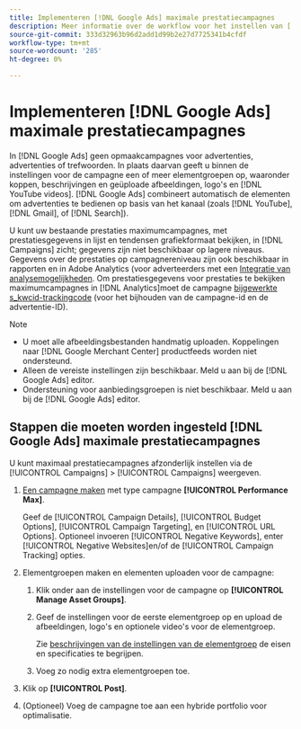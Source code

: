 ```yaml
---
title: Implementeren [!DNL Google Ads] maximale prestatiecampagnes
description: Meer informatie over de workflow voor het instellen van [!DNL Google Ads] maximale prestaties.
source-git-commit: 333d32963b96d2add1d99b2e27d7725341b4cfdf
workflow-type: tm+mt
source-wordcount: '285'
ht-degree: 0%

---
```


# Implementeren [!DNL Google Ads] maximale prestatiecampagnes

In [!DNL Google Ads] geen opmaakcampagnes voor advertenties, advertenties of trefwoorden. In plaats daarvan geeft u binnen de instellingen voor de campagne een of meer elementgroepen op, waaronder koppen, beschrijvingen en geüploade afbeeldingen, logo&#39;s en [!DNL YouTube videos]. [!DNL Google Ads] combineert automatisch de elementen om advertenties te bedienen op basis van het kanaal (zoals [!DNL YouTube], [!DNL Gmail], of [!DNL Search]).

U kunt uw bestaande prestaties maximumcampagnes, met prestatiesgegevens in lijst en tendensen grafiekformaat bekijken, in [!DNL Campaigns] zicht; gegevens zijn niet beschikbaar op lagere niveaus. Gegevens over de prestaties op campagnereniveau zijn ook beschikbaar in rapporten en in Adobe Analytics (voor adverteerders met een [Integratie van analysemogelijkheden](/help/integrations/analytics/overview.md). Om prestatiesgegevens voor prestaties te bekijken maximumcampagnes in [!DNL Analytics]moet de campagne [bijgewerkte s_kwcid-trackingcode](/help/search-social-commerce/tracking/skwcid-tracking-parameter.md) (voor het bijhouden van de campagne-id en de advertentie-ID).

>[!NOTE]
>
>* U moet alle afbeeldingsbestanden handmatig uploaden. Koppelingen naar [!DNL Google Merchant Center] productfeeds worden niet ondersteund.
>* Alleen de vereiste instellingen zijn beschikbaar. Meld u aan bij de [!DNL Google Ads] editor.
>* Ondersteuning voor aanbiedingsgroepen is niet beschikbaar. Meld u aan bij de [!DNL Google Ads] editor.


## Stappen die moeten worden ingesteld [!DNL Google Ads] maximale prestatiecampagnes

U kunt maximaal prestatiecampagnes afzonderlijk instellen via de [!UICONTROL Campaigns] > [!UICONTROL Campaigns] weergeven.

1. [Een campagne maken](/help/search-social-commerce/campaign-management/campaigns/campaign-manage.md) met type campagne **[!UICONTROL Performance Max]**.

   Geef de [!UICONTROL Campaign Details], [!UICONTROL Budget Options], [!UICONTROL Campaign Targeting], en [!UICONTROL URL Options]. Optioneel invoeren [!UICONTROL Negative Keywords], enter [!UICONTROL Negative Websites]en/of de [!UICONTROL Campaign Tracking] opties.

1. Elementgroepen maken en elementen uploaden voor de campagne:

   1. Klik onder aan de instellingen voor de campagne op **[!UICONTROL Manage Asset Groups]**.

   1. Geef de instellingen voor de eerste elementgroep op en upload de afbeeldingen, logo&#39;s en optionele video&#39;s voor de elementgroep.

      Zie [beschrijvingen van de instellingen van de elementgroep](/help/search-social-commerce/campaign-management/campaigns/campaign-settings-google.md) de eisen en specificaties te begrijpen.

   1. Voeg zo nodig extra elementgroepen toe.

1. Klik op **[!UICONTROL Post]**.

1. (Optioneel) Voeg de campagne toe aan een hybride portfolio voor optimalisatie.
